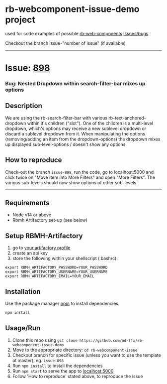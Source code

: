 # rb-webcomponent-issue-demo project

used for code examples of possible [rb-web-components](https://github.com/redbullmediahouse/rb-web-components) [issues/bugs](https://github.com/redbullmediahouse/rb-web-components/issues)

Checkout the branch issue-"number of issue" (if available)

---

# Issue: [898](https://github.com/redbullmediahouse/rb-web-components/issues/898)
### Bug: Nested Dropdown within search-filter-bar mixes up options

## Description
We are using the rb-search-filter-bar with various rb-text-anchored-dropdown within it's children ("slot").
One of the children is a multi-level dropdown, which's options may receive a new sublevel dropdown or discard a sublevel dropdown from it. When manipulating the options (removing/adding an item from the dropdown-options) the dropdown mixes up displayed sub-level-options / doesn't show any options.

## How to reproduce
Check-out the branch `issue-898`, run the code, go to localhost:5000 and click twice on "Move Item into More Filters" and open "More Filters". The various sub-levels should now show options of other sub-levels.

---

## Requirements

* Node v14 or above
* Rbmh Artifactory set-up (see below)

## Setup RBMH-Artifactory

1. go to [your artifactory profile](https://artifactory.redbullmediahouse.com/webapp/#/profile)
2. create an api key
3. store the following within your shellscript (.bashrc):

````
export RBMH_ARTIFACTORY_PASSWORD=YOUR_PASSWORD
export RBMH_ARTIFACTORY_USERNAME=YOUR_USERNAME
export RBMH_ARTIFACTORY_EMAIL=YOUR_EMAIL
````

## Installation

Use the package manager [npm](https://www.npmjs.com/package/npm) to install dependencies.

```bash
npm install
```

## Usage/Run

1.  Clone this repo using `git clone https://github.com/nd-ffx/rb-webcomponent-issue-demo`
2.  Move to the appropriate directory: `cd rb-webcomponent-issue`
3.  Checkout branch for specific issue (unless you want to use the template at master), eg. `issue-898`
4.  Run ```npm install``` to install the dependencies
5.  Run ```npm start``` to serve the app to [localhost:5000](http://localhost:5000/)
6.  Follow 'How to reproduce' stated above, to reproduce the issue

